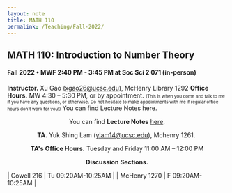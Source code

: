 ```yaml
---
layout: note
title: MATH 110
permalink: /Teaching/Fall-2022/
---
```


## MATH 110: Introduction to Number Theory

#### Fall 2022 • MWF 2:40 PM - 3:45 PM at Soc Sci 2 071 (in-person)

**Instructor.** Xu Gao (<xgao26@ucsc.edu>), McHenry Library 1292
**Office Hours.** MW 4:30 – 5:30 PM, or by appointment.
<font size="1">(This is when you come and talk to me if you have any questions, or otherwise. Do not hesitate to make appointments with me if regular office hours don't work for you!)</font> 
You can find Lecture Notes here.
<p style="text-align: center;">You can find <strong>Lecture Notes</strong> <a title="Lecture Notes" href="https://github.com/GauSyu/MathTeachingMaterials/tree/main/Fall%202022%20MATH%20110%20UCSC/Lecture%20Notes">here</a>.</p>
<p style="text-align: center;"><strong>TA.</strong> Yuk Shing Lam (<a class="inline_disabled" href="mailto:ylam14@ucsc.edu" target="_blank" rel="noopener">ylam14@ucsc.edu</a>), Mchenry 1261.&nbsp;</p>
<p style="text-align: center;"><strong>TA's Office Hours.</strong> Tuesday and Friday 11:00 AM &ndash; 12:00 PM</p>

<p style="text-align: center;"><strong>Discussion Sections.</strong></p>

| Cowell 216 | Tu 09:20AM-10:25AM |
| McHenry 1270 | F 09:20AM-10:25AM |

